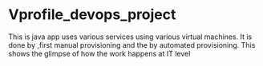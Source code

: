 # Vprofile_devops_project
This is java app uses various services using various virtual machines. It is done by ,first manual provisioning and the by  automated provisioning. This shows the glimpse of how the work happens  at IT level
